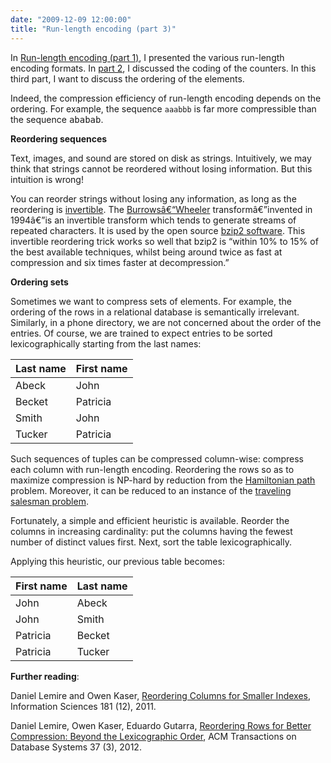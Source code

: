 ```yaml
---
date: "2009-12-09 12:00:00"
title: "Run-length encoding (part 3)"
---
```




In [Run-length encoding (part 1)](/lemire/blog/2009/11/24/run-length-encoding-part-i/), I presented the various run-length encoding formats. In [part 2](/lemire/blog/2009/11/27/run-length-encoding-part-2/), I discussed the coding of the counters. In this third part, I want to discuss the ordering of the elements.

Indeed, the compression efficiency of run-length encoding depends on the ordering. For example, the sequence `aaabbb` is far more compressible than the sequence <tt>ababab</tt>.

__Reordering sequences__

Text, images, and sound are stored on disk as strings. Intuitively, we may think that strings cannot be reordered without losing information. But this intuition is wrong!

You can reorder strings without losing any information, as long as the reordering is [invertible](https://en.wikipedia.org/wiki/Inverse_function). The [Burrowsâ€“Wheeler](https://en.wikipedia.org/wiki/Burrows%E2%80%93Wheeler_transform) transformâ€”invented in 1994â€”is an invertible transform which tends to generate streams of repeated characters. It is used by the open source [bzip2 software](http://bzip.org/). This invertible reordering trick works so well that bzip2 is &ldquo;within 10% to 15% of the best available techniques, whilst being around twice as fast at compression and six times faster at decompression.&rdquo;

__Ordering sets__

Sometimes we want to compress sets of elements. For example, the ordering of the rows in a relational database is semantically irrelevant. Similarly, in a phone directory, we are not concerned about the order of the entries. Of course, we are trained to expect entries to be sorted lexicographically starting from the last names:

Last name                |First name               |
-------------------------|-------------------------|
Abeck                    |John                     |
Becket                   |Patricia                 |
Smith                    |John                     |
Tucker                   |Patricia                 |


Such sequences of tuples can be compressed column-wise: compress each column with run-length encoding. Reordering the rows so as to maximize compression is NP-hard by reduction from the [Hamiltonian path](https://en.wikipedia.org/wiki/Hamiltonian_path) problem. Moreover, it can be reduced to an instance of the [traveling salesman problem](https://en.wikipedia.org/wiki/Travelling_salesman_problem).

Fortunately, a simple and efficient heuristic is available. Reorder the columns in increasing cardinality: put the columns having the fewest number of distinct values first. Next, sort the table lexicographically.

Applying this heuristic, our previous table becomes:

First name               |Last name                |
-------------------------|-------------------------|
John                     |Abeck                    |
John                     |Smith                    |
Patricia                 |Becket                   |
Patricia                 |Tucker                   |


__Further reading__:

Daniel Lemire and Owen Kaser, [ Reordering Columns for Smaller Indexes](http://arxiv.org/abs/0909.1346), Information Sciences 181 (12), 2011.

Daniel Lemire, Owen Kaser, Eduardo Gutarra, [Reordering Rows for Better Compression: Beyond the Lexicographic Order](http://arxiv.org/abs/1207.2189), ACM Transactions on Database Systems 37 (3), 2012.

